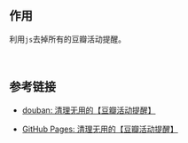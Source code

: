 ##	作用

利用`js`去掉所有的豆瓣活动提醒。

<br/>

##	参考链接

*	[douban: 清理无用的【豆瓣活动提醒】](https://www.douban.com/note/595800779/)

*	[GitHub Pages: 清理无用的【豆瓣活动提醒】](https://jjayyyyyyy.github.io/2016/12/08/clean_up_douban_notification.html)


